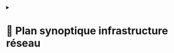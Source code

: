 <details>
<summary><h1>🎯 Plan synoptique infrastructure réseau<h1></summary>
![Schéma réseau prévisionnel Infrastructure](https://github.com/user-attachments/assets/f52b1f68-90fe-4d26-8789-f09f736edc8b)
</details>
